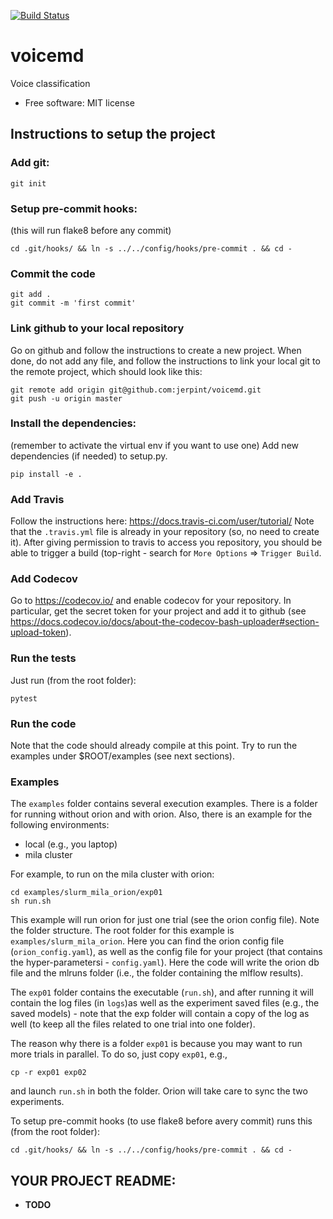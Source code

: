 [![Build Status](https://travis-ci.com/jerpint/voicemd.png?branch=master)](https://travis-ci.com/jerpint/voicemd)


# voicemd


Voice classification


* Free software: MIT license



## Instructions to setup the project

### Add git:

    git init

### Setup pre-commit hooks:
(this will run flake8 before any commit)

    cd .git/hooks/ && ln -s ../../config/hooks/pre-commit . && cd -

### Commit the code

    git add .
    git commit -m 'first commit'

### Link github to your local repository
Go on github and follow the instructions to create a new project.
When done, do not add any file, and follow the instructions to
link your local git to the remote project, which should look like this:

    git remote add origin git@github.com:jerpint/voicemd.git
    git push -u origin master

### Install the dependencies:
(remember to activate the virtual env if you want to use one)
Add new dependencies (if needed) to setup.py.

    pip install -e .

### Add Travis
Follow the instructions here: https://docs.travis-ci.com/user/tutorial/
Note that the `.travis.yml` file is already in your repository (so, no need to
create it).
After giving permission to travis to access you repository, you should be able to
trigger a build (top-right - search for `More Options` => `Trigger Build`.

### Add Codecov
Go to https://codecov.io/ and enable codecov for your repository.
In particular, get the secret token for your project and add it to
github (see https://docs.codecov.io/docs/about-the-codecov-bash-uploader#section-upload-token).

### Run the tests
Just run (from the root folder):

    pytest

### Run the code
Note that the code should already compile at this point.
Try to run the examples under $ROOT/examples
(see next sections).

### Examples

The `examples` folder contains several execution examples.
There is a folder for running without orion and with orion.
Also, there is an example for the following environments:
* local (e.g., you laptop)
* mila cluster

For example, to run on the mila cluster with orion:

    cd examples/slurm_mila_orion/exp01
    sh run.sh

This example will run orion for just one trial (see the orion config file).
Note the folder structure. The root folder for this example is
`examples/slurm_mila_orion`.
Here you can find the orion config file (`orion_config.yaml`), as well as the config
file for your project (that contains the hyper-parametersi - `config.yaml`).
Here the code will write the orion db file and the mlruns folder
(i.e., the folder containing the mlflow results).

The `exp01` folder contains the executable (`run.sh`), and after running
it will contain the log files (in `logs`)as well as the experiment saved files
(e.g., the saved models) - note that the exp folder will contain a copy of the
log as well (to keep all the files related to one trial into one folder).


The reason why there is a folder `exp01` is because you may want to run more
trials in parallel. To do so, just copy `exp01`, e.g.,

    cp -r exp01 exp02

and launch `run.sh` in both the folder. Orion will take care to sync the two
experiments.

To setup pre-commit hooks (to use flake8 before avery commit) runs this (from the root folder):

    cd .git/hooks/ && ln -s ../../config/hooks/pre-commit . && cd -


## YOUR PROJECT README:

* __TODO__

